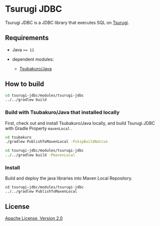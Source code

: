 # Tsurugi JDBC

Tsurugi JDBC is a JDBC library that executes SQL on [Tsurugi](https://github.com/project-tsurugi/tsurugidb).

## Requirements

* Java `>= 11`

* dependent modules:
  * [Tsubakuro/Java](https://github.com/project-tsurugi/tsubakuro)

## How to build

```bash
cd tsurugi-jdbc/modules/tsurugi-jdbc
../../gradlew build
```

### Build with Tsubakuro/Java that installed locally

First, check out and install Tsubakuro/Java locally, and build Tsurugi JDBC with Gradle Property `mavenLocal` .

```bash
cd tsubakuro
./gradlew PublishToMavenLocal -PskipBuildNative

cd tsurugi-jdbc/modules/tsurugi-jdbc
../../gradlew build -PmavenLocal
```

### Install

Build and deploy the java libraries into Maven Local Repository.
```
cd tsurugi-jdbc/modules/tsurugi-jdbc
../../gradlew PublishToMavenLocal
```

## License

[Apache License, Version 2.0](http://www.apache.org/licenses/LICENSE-2.0)